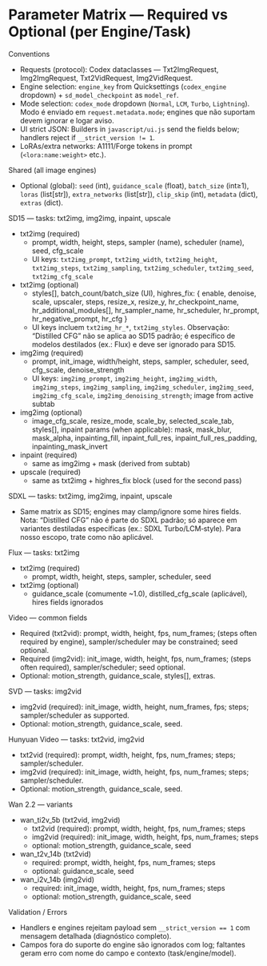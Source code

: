 # Parameter Matrix — Required vs Optional (per Engine/Task)

Conventions
- Requests (protocol): Codex dataclasses — Txt2ImgRequest, Img2ImgRequest, Txt2VidRequest, Img2VidRequest.
- Engine selection: `engine_key` from Quicksettings (`codex_engine` dropdown) + `sd_model_checkpoint` as `model_ref`.
- Mode selection: `codex_mode` dropdown (`Normal`, `LCM`, `Turbo`, `Lightning`). Modo é enviado em `request.metadata.mode`; engines que não suportam devem ignorar e logar aviso.
- UI strict JSON: Builders in `javascript/ui.js` send the fields below; handlers reject if `__strict_version != 1`.
- LoRAs/extra networks: A1111/Forge tokens in prompt (`<lora:name:weight>` etc.).

Shared (all image engines)
- Optional (global): `seed` (int), `guidance_scale` (float), `batch_size` (int≥1), `loras` (list[str]), `extra_networks` (list[str]), `clip_skip` (int), `metadata` (dict), `extras` (dict).

SD15 — tasks: txt2img, img2img, inpaint, upscale
- txt2img (required)
  - prompt, width, height, steps, sampler (name), scheduler (name), seed, cfg_scale
  - UI keys: `txt2img_prompt`, `txt2img_width`, `txt2img_height`, `txt2img_steps`, `txt2img_sampling`, `txt2img_scheduler`, `txt2img_seed`, `txt2img_cfg_scale`
- txt2img (optional)
  - styles[], batch_count/batch_size (UI), highres_fix: { enable, denoise, scale, upscaler, steps, resize_x, resize_y, hr_checkpoint_name, hr_additional_modules[], hr_sampler_name, hr_scheduler, hr_prompt, hr_negative_prompt, hr_cfg }
  - UI keys incluem `txt2img_hr_*`, `txt2img_styles`. Observação: “Distilled CFG” não se aplica ao SD15 padrão; é específico de modelos destilados (ex.: Flux) e deve ser ignorado para SD15.
- img2img (required)
  - prompt, init_image, width/height, steps, sampler, scheduler, seed, cfg_scale, denoise_strength
  - UI keys: `img2img_prompt`, `img2img_height`, `img2img_width`, `img2img_steps`, `img2img_sampling`, `img2img_scheduler`, `img2img_seed`, `img2img_cfg_scale`, `img2img_denoising_strength`; image from active subtab
- img2img (optional)
  - image_cfg_scale, resize_mode, scale_by, selected_scale_tab, styles[], inpaint params (when applicable): mask, mask_blur, mask_alpha, inpainting_fill, inpaint_full_res, inpaint_full_res_padding, inpainting_mask_invert
- inpaint (required)
  - same as img2img + mask (derived from subtab)
- upscale (required)
  - same as txt2img + highres_fix block (used for the second pass)

SDXL — tasks: txt2img, img2img, inpaint, upscale
- Same matrix as SD15; engines may clamp/ignore some hires fields. Nota: “Distilled CFG” não é parte do SDXL padrão; só aparece em variantes destiladas específicas (ex.: SDXL Turbo/LCM‑style). Para nosso escopo, trate como não aplicável.

Flux — tasks: txt2img
- txt2img (required)
  - prompt, width, height, steps, sampler, scheduler, seed
- txt2img (optional)
  - guidance_scale (comumente ~1.0), distilled_cfg_scale (aplicável), hires fields ignorados

Video — common fields
- Required (txt2vid): prompt, width, height, fps, num_frames; (steps often required by engine), sampler/scheduler may be constrained; seed optional.
- Required (img2vid): init_image, width, height, fps, num_frames; (steps often required), sampler/scheduler; seed optional.
- Optional: motion_strength, guidance_scale, styles[], extras.

SVD — tasks: img2vid
- img2vid (required): init_image, width, height, num_frames, fps; steps; sampler/scheduler as supported.
- Optional: motion_strength, guidance_scale, seed.

Hunyuan Video — tasks: txt2vid, img2vid
- txt2vid (required): prompt, width, height, fps, num_frames; steps; sampler/scheduler.
- img2vid (required): init_image, width, height, fps, num_frames; steps; sampler/scheduler.
- Optional: motion_strength, guidance_scale, seed.

Wan 2.2 — variants
- wan_ti2v_5b (txt2vid, img2vid)
  - txt2vid (required): prompt, width, height, fps, num_frames; steps
  - img2vid (required): init_image, width, height, fps, num_frames; steps
  - optional: motion_strength, guidance_scale, seed
- wan_t2v_14b (txt2vid)
  - required: prompt, width, height, fps, num_frames; steps
  - optional: guidance_scale, seed
- wan_i2v_14b (img2vid)
  - required: init_image, width, height, fps, num_frames; steps
  - optional: motion_strength, guidance_scale, seed

Validation / Errors
- Handlers e engines rejeitam payload sem `__strict_version == 1` com mensagem detalhada (diagnóstico completo).
- Campos fora do suporte do engine são ignorados com log; faltantes geram erro com nome do campo e contexto (task/engine/model).
